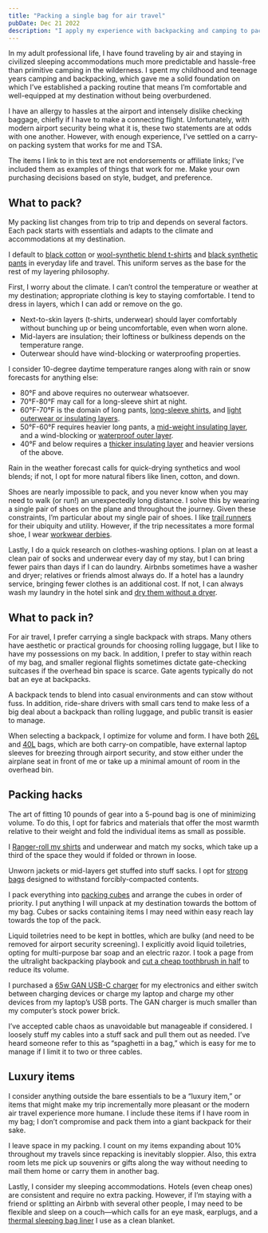 ```yaml
---
title: "Packing a single bag for air travel"
pubDate: Dec 21 2022
description: "I apply my experience with backpacking and camping to packing lightly and efficiently for air travel."
---
```


In my adult professional life, I have found traveling by air and staying in civilized sleeping accommodations much more predictable and hassle-free than primitive camping in the wilderness. I spent my childhood and teenage years camping and backpacking, which gave me a solid foundation on which I’ve established a packing routine that means I’m comfortable and well-equipped at my destination without being overburdened.

I have an allergy to hassles at the airport and intensely dislike checking baggage, chiefly if I have to make a connecting flight. Unfortunately, with modern airport security being what it is, these two statements are at odds with one another. However, with enough experience, I’ve settled on a carry-on packing system that works for me and TSA.

The items I link to in this text are not endorsements or affiliate links; I’ve included them as examples of things that work for me. Make your own purchasing decisions based on style, budget, and preference.

## What to pack?

My packing list changes from trip to trip and depends on several factors. Each pack starts with essentials and adapts to the climate and accommodations at my destination.

I default to [black cotton](https://www.houseofblanks.com/products/heavyweight-t-shirt) or [wool-synthetic blend t-shirts](https://woolandprince.com/products/black-crew-neck-t-shirt) and [black synthetic pants](https://outlier.nyc/products/strong-dungarees) in everyday life and travel. This uniform serves as the base for the rest of my layering philosophy.

First, I worry about the climate. I can’t control the temperature or weather at my destination; appropriate clothing is key to staying comfortable. I tend to dress in layers, which I can add or remove on the go.

- Next-to-skin layers (t-shirts, underwear) should layer comfortably without bunching up or being uncomfortable, even when worn alone.
- Mid-layers are insulation; their loftiness or bulkiness depends on the temperature range.
- Outerwear should have wind-blocking or waterproofing properties.

I consider 10-degree daytime temperature ranges along with rain or snow forecasts for anything else:

- 80°F and above requires no outerwear whatsoever.
- 70°F-80°F may call for a long-sleeve shirt at night.
- 60°F-70°F is the domain of long pants, [long-sleeve shirts](https://archive-m2.outlier.nyc/shop/retail/s140-two-pocket.html), and [light outerwear or insulating layers](https://www.patagonia.com/product/mens-r1-regulator-fleece-pullover/40110.html?dwvar_40110_color=BLK).
- 50°F-60°F requires heavier long pants, a [mid-weight insulating layer](https://www.taigaworks.com/collections/fleece/products/polartec300-fleece-jacket?variant=35286996582565), and a wind-blocking or [waterproof outer layer](https://arcteryx.com/us/en/shop/mens/sawyer-hoody).
- 40°F and below requires a [thicker insulating layer](https://www.montbell.us/products/disp.php?cat_id=25148&p_id=1101407&gen_cd=1) and heavier versions of the above.

Rain in the weather forecast calls for quick-drying synthetics and wool blends; if not, I opt for more natural fibers like linen, cotton, and down.

Shoes are nearly impossible to pack, and you never know when you may need to walk (or run!) an unexpectedly long distance. I solve this by wearing a single pair of shoes on the plane and throughout the journey. Given these constraints, I’m particular about my single pair of shoes. I like [trail runners](https://www.salomon.com/en-us/shop/product/xa-pro-3d-v8.html#color=66643) for their ubiquity and utility. However, if the trip necessitates a more formal shoe, I wear [workwear derbies](https://www.redwingshoes.com/heritage/mens/oxfords/Postman-Oxford-00101.html).

Lastly, I do a quick research on clothes-washing options. I plan on at least a clean pair of socks and underwear every day of my stay, but I can bring fewer pairs than days if I can do laundry. Airbnbs sometimes have a washer and dryer; relatives or friends almost always do. If a hotel has a laundry service, bringing fewer clothes is an additional cost. If not, I can always wash my laundry in the hotel sink and [dry them without a dryer](https://theradavist.com/traveling-tip-dry-kit-hotel-towel/).

## What to pack in?

For air travel, I prefer carrying a single backpack with straps. Many others have aesthetic or practical grounds for choosing rolling luggage, but I like to have my possessions on my back. In addition, I prefer to stay within reach of my bag, and smaller regional flights sometimes dictate gate-checking suitcases if the overhead bin space is scarce. Gate agents typically do not bat an eye at backpacks.

A backpack tends to blend into casual environments and can stow without fuss. In addition, ride-share drivers with small cars tend to make less of a big deal about a backpack than rolling luggage, and public transit is easier to manage.

When selecting a backpack, I optimize for volume and form. I have both [26L](https://www.goruck.com/products/gr1?variant=32978334744676) and [40L](https://www.osprey.com/us/en/product/farpoint-40-travel-pack-FARPONT40F22_550.html) bags, which are both carry-on compatible, have external laptop sleeves for breezing through airport security, and stow either under the airplane seat in front of me or take up a minimal amount of room in the overhead bin.

## Packing hacks

The art of fitting 10 pounds of gear into a 5-pound bag is one of minimizing volume. To do this, I opt for fabrics and materials that offer the most warmth relative to their weight and fold the individual items as small as possible.

I [Ranger-roll my shirts](https://www.instructables.com/How-to-Ranger-Roll-a-T-Shirt/) and underwear and match my socks, which take up a third of the space they would if folded or thrown in loose.

Unworn jackets or mid-layers get stuffed into stuff sacks. I opt for [strong bags](https://www.hyperlitemountaingear.com/products/drawstring-stuff-sacks) designed to withstand forcibly-compacted contents.

I pack everything into [packing cubes](https://www.eaglecreek.com/products/pack-it-isolate-cube-set-xssm?variant=39788359843977) and arrange the cubes in order of priority. I put anything I will unpack at my destination towards the bottom of my bag. Cubes or sacks containing items I may need within easy reach lay towards the top of the pack.

Liquid toiletries need to be kept in bottles, which are bulky (and need to be removed for airport security screening). I explicitly avoid liquid toiletries, opting for multi-purpose bar soap and an electric razor. I took a page from the ultralight backpacking playbook and [cut a cheap toothbrush in half](https://omakas.es/cut-your-toothbrush-in-half/) to reduce its volume.

I purchased a [65w GAN USB-C charger](https://www.anker.com/products/a2663?variant=41093880250518) for my electronics and either switch between charging devices or charge my laptop and charge my other devices from my laptop’s USB ports. The GAN charger is much smaller than my computer’s stock power brick.

I’ve accepted cable chaos as unavoidable but manageable if considered. I loosely stuff my cables into a stuff sack and pull them out as needed. I’ve heard someone refer to this as “spaghetti in a bag,” which is easy for me to manage if I limit it to two or three cables.

## Luxury items

I consider anything outside the bare essentials to be a “luxury item,” or items that might make my trip incrementally more pleasant or the modern air travel experience more humane. I include these items if I have room in my bag; I don’t compromise and pack them into a giant backpack for their sake.

I leave space in my packing. I count on my items expanding about 10% throughout my travels since repacking is inevitably sloppier. Also, this extra room lets me pick up souvenirs or gifts along the way without needing to mail them home or carry them in another bag.

Lastly, I consider my sleeping accommodations. Hotels (even cheap ones) are consistent and require no extra packing. However, if I’m staying with a friend or splitting an Airbnb with several other people, I may need to be flexible and sleep on a couch—which calls for an eye mask, earplugs, and a [thermal sleeping bag liner](https://www.rei.com/product/797114/sea-to-summit-thermolite-reactor-extreme-sleeping-bag-liner) I use as a clean blanket.
